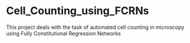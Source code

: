 # Cell_Counting_using_FCRNs
This project deals with the task of automated cell counting in microscopy using Fully Constitutional Regression Networks
